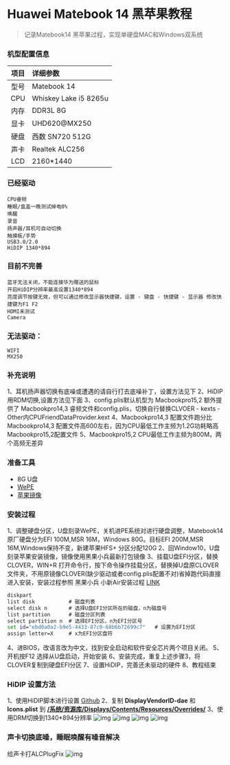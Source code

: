 # Huawei Matebook 14 黑苹果教程
>记录Matebook14 黑苹果过程，实现单硬盘MAC和Windows双系统

### 机型配置信息
| 项目 | 详细参数|
| :--: | :-------------------- |
| 型号 | Matebook 14    |
| CPU  | Whiskey Lake i5 8265u |
|内存| DDR3L 8G|
| 显卡 | UHD620@MX250|
| 硬盘 | 西数 SN720 512G|
| 声卡 | Realtek ALC256 |
|LCD| 2160*1440|

### 已经驱动
```
CPU睿频
睡眠/盒盖一晚测试掉电0%
唤醒
录音
扬声器/耳机可自动切换
触摸板/手势
USB3.0/2.0
HiDIP 1340*894
```
###  目前不完善
```
蓝牙无法关闭，不能连接华为赠送的鼠标
开启HiDIP分辨率最高设置1340*894
亮度调节按键无效，但可以通过修改显示器快捷键，设置 - 键盘 - 快捷键 - 显示器 修改快捷键为F1 F2
HDMI未测试
Camera
```
### 无法驱动：
```
WIFI
MX250
```
### 补充说明
1、耳机扬声器切换有底噪或遭遇的请自行打去底噪补丁，设置方法见下
2、HiDIP 用RDM切换,设置方法见下面
3、config.plis默认机型为 Macbookpro15,2 额外提供了 Macbookpro14,3 睿频文件和config.plis，切换自行替换CLVOER - kexts - Other内CPUFriendDataProvider.kext
4、Macbookpro14,3 配置文件跑分比Macbookpro14,3 配置文件高600左右，因为CPU最低工作主频为1.2G功耗略高Macbookpro15,2配置文件
5、Macbookpro15,2 CPU最低工作主频为800M，两个高频无差异

### 准备工具
* 8G U盘
* [WePE](http://www.wepe.com.cn/)
* [苹果镜像](blog.daliansky.net)
### 安装过程
1、调整硬盘分区，U盘刻录WePE，关机进PE系统对进行硬盘调整，Matebook14原厂硬盘分为EFI 100M,MSR 16M，Windows 80G。目标EFI 200M,MSR 16M,Windows保持不变，新建苹果HFS+ 分区分配120G
2、回Window10，U盘刻录苹果安装镜像，镜像使用黑果小兵最新打包镜像
3、挂载U盘EFI分区，替换CLOVER，WIN+R 打开命令行，按下命令操作挂载分区，替换掉U盘原CLOVER文件夹，不用原镜像CLOVER(缺少驱动或者config.plis配置不对)省掉跑代码直接进入安装，安装过程参照 黑果小兵 小新Air安装过程 [LINK](https://blog.daliansky.net/Lenovo-Xiaoxin-Air-13-macOS-Mojave-installation-tutorial.html)
```cmd
diskpart
list disk           # 磁盘列表
select disk n       # 选择U盘EFI分区所在的磁盘，n为磁盘号
list partition      # 磁盘分区列表
select partition n  # 选择EFI分区，n为EFI分区号
set id="ebd0a0a2-b9e5-4433-87c0-68b6b72699c7"	# 设置为EFI分区
assign letter=X     # x为EFI分区盘符
```
4、进BIOS，改语言改为中文，找到安全启动和软件安全芯片两个项目关闭。
5、开机按F12 选择从U盘启动，开始安装
6、安装完成，重复上述步骤3，将CLOVER复制到硬盘EFI分区
7、设置HiDIP，完善还未驱动的硬件
8、教程结束

### HiDIP 设置方法
1、使用HiDIP脚本进行设置 [Github](https://github.com/xzhih/one-key-hidpi)
2、复制 **DisplayVendorID-dae** 和 **Icons.plist** 到 **[/系统/资源库/Displays/Contents/Resources/Overrides/]()**
3、使用DRM切换到1340*894分辨率
![img](/HiDPi/01.png)
![img](/HiDPi/02.png)
![img](/HiDPi/03.png)
![img](/HiDPi/04.png)

### 声卡切换底噪，睡眠唤醒有噪音解决
给声卡打ALCPlugFix
![img](/ALC256修复耳机切换底噪问题/01.png)